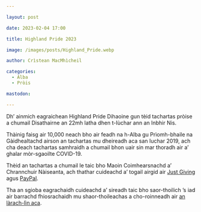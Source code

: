 ```yaml
---

layout: post

date: 2023-02-04 17:00

title: Highland Pride 2023

image: /images/posts/Highland_Pride.webp

author: Crìstean MacMhìcheil

categories:
  - Alba
  - Pròis

mastodon: 

---
```

Dh’ ainmich eagraichean Highland Pride Dihaoine gun tèid tachartas pròise a chumail Disathairne an 22mh latha dhen t-Iùchar ann an Inbhir Nis.

Thàinig faisg air 10,000 neach bho air feadh na h-Alba gu Prìomh-bhaile na Gàidhealtachd airson an tachartas mu dheireadh aca san Iuchar 2019, ach cha deach tachartas samhraidh a chumail bhon uair sin mar thoradh air a’ ghalar mòr-sgaoilte COVID-19.

Thèid an tachartas a chumail le taic bho Maoin Coimhearsnachd a’ Chrannchuir Nàiseanta, ach thathar cuideachd a’ togail airgid air [Just Giving](https://www.justgiving.com/campaign/HighlandPride2023) agus [PayPal](https://www.paypal.com/donate/?hosted_button_id=HPPNKXES3GV6U).

Tha an sgioba eagrachaidh cuideachd a’ sireadh taic bho saor-thoilich ’s iad air barrachd fhiosrachaidh mu shaor-thoileachas a cho-roinneadh air [an làrach-lìn aca](https://highlandpride.org/volunteer-for-us/).
